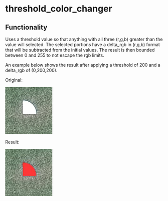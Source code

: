# threshold_color_changer

## Functionality

Uses a threshold value so that anything with all three (r,g,b) greater than the value will selected.
The selected portions have a delta_rgb in (r,g,b) format that will be subtracted from the initial values.
The result is then bounded between 0 and 255 to not escape the rgb limits.

An example below shows the result after applying a threshold of 200 and a delta_rgb of (0,200,200).

Original:

![original image](SAMPLE/1.JPG)

Result:

![color changed image](SAMPLE/1_res.JPG)